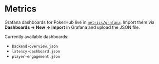 # Metrics

Grafana dashboards for PokerHub live in [`metrics/grafana`](./grafana).
Import them via **Dashboards → New → Import** in Grafana and upload the JSON file.

Currently available dashboards:

- `backend-overview.json`
- `latency-dashboard.json`
- `player-engagement.json`
